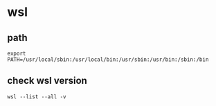 # wsl

## path
```
export PATH=/usr/local/sbin:/usr/local/bin:/usr/sbin:/usr/bin:/sbin:/bin
```

## check wsl version 
```
wsl --list --all -v
```
